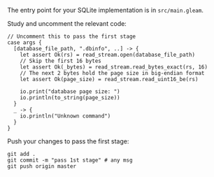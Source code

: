 The entry point for your SQLite implementation is in `src/main.gleam`.

Study and uncomment the relevant code: 

```gleam
// Uncomment this to pass the first stage
case args {
  [database_file_path, ".dbinfo", ..] -> {
    let assert Ok(rs) = read_stream.open(database_file_path)
    // Skip the first 16 bytes
    let assert Ok(_bytes) = read_stream.read_bytes_exact(rs, 16)
    // The next 2 bytes hold the page size in big-endian format
    let assert Ok(page_size) = read_stream.read_uint16_be(rs)

    io.print("database page size: ")
    io.println(to_string(page_size))
  }
  _ -> {
    io.println("Unknown command")
  }
}
```

Push your changes to pass the first stage:

```
git add .
git commit -m "pass 1st stage" # any msg
git push origin master
```

